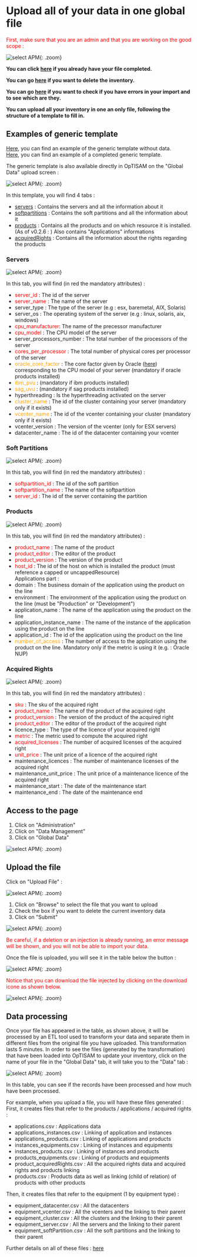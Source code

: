 <link rel="stylesheet" href="../../../css/enlargeImage.css" />

# Upload all of your data in one global file

<span style="color:red">First, make sure that you are an admin and that you are working on the good scope :</span>

![select APM](../../img/goodScopeu.jpg){: .zoom}

**You can click [here](#access-to-the-page) if you already have your file completed.**

**You can go [here](../dataManagement) if you want to delete the inventory.**

**You can go [here](../errorData) if you want to check if you have errors in your import and to see which are they.**

**You can upload all your inventory in one an only file, following the structure of a template to fill in.**

## Examples of generic template

[Here](../../excel/genericTempWithoutData.xlsx), you can find an example of the generic template without data.  
[Here](../../excel/genericTempWithData.xlsx), you can find an example of a completed generic template.  

The generic template is also available directly in OpTISAM on the "Global Data" upload screen :  

![select APM](../../img/dataMana/genericTemp/genericTempDL.jpg){: .zoom}

In this template, you will find 4 tabs :  
- [servers](#servers) : Contains the servers and all the information about it  
- [softpartitions](#soft-partitions) : Contains the soft partitions and all the information about it   
- [products](#products) : Contains all the products and on which resource it is installed. (As of v0.2.6 : ) Also contains "Applications" informations  
- [acquiredRights](#acquired-rights) : Contains all the information about the rights regarding the products  

### Servers

![select APM](../../img/dataMana/genericTemp/excel1.jpg){: .zoom}

In this tab, you will find (in red the mandatory attributes) :  
- <span style="color:red">server_id</span> : The id of the server  
- <span style="color:red">server_name</span> : The name of the server
- server_type : The type of the server (e.g : esx, baremetal, AIX, Solaris)  
- server_os : The operating system of the server (e.g : linux, solaris, aix, windows) 
- <span style="color:red">cpu_manufacturer</span>: The name of the precessor manufacturer 
- <span style="color:red">cpu_model</span> : The CPU model of the server    
- <span syle="color:red">server_processors_number<span> : The total number of the processors of the server  
- <span style="color:red">cores_per_processor</span> : The total number of physical cores per processor of the server  
- <span style="color:orange">oracle_core_factor</span> : The core factor given by Oracle ([here](https://www.oracle.com/us/corporate/contracts/processor-core-factor-table-070634.pdf)) corresponding to the CPU model of your server (mandatory if oracle products installed)
- <span style="color:orange">ibm_pvu</span> : (mandatory if ibm products installed)
- <span style="color:orange">sag_uvu</span> : (mandatory if sag products installed)
- hyperthreading : Is the hyperthreading activated on the server  
- <span style="color:orange">cluster_name</span> : The id of the cluster containing your server (mandatory only if it exists)  
- <span style="color:orange">vcenter_name</span> : The id of the vcenter containing your cluster (mandatory only if it exists)  
- vcenter_version : The version of the vcenter (only for ESX servers)  
- datacenter_name : The id of the datacenter containing your vcenter  

### Soft Partitions

![select APM](../../img/dataMana/genericTemp/excel2.jpg){: .zoom}

In this tab, you will find (in red the mandatory attributes) :  
- <span style="color:red">softpartition_id</span> : The id of the soft partition  
- <span style="color:red">softpartition_name</span> : The name of the softpartition
- <span style="color:red">server_id</span> : The id of the server containing the partition  

### Products

![select APM](../../img/dataMana/genericTemp/excel3.jpg){: .zoom}

In this tab, you will find (in red the mandatory attributes) :  
- <span style="color:red">product_name</span> : The name of the product    
- <span style="color:red">product_editor</span> : The editor of the product  
- <span style="color:red">product_version</span> : The version of the product  
- <span style="color:red">host_id</span> : The id of the host on which is installed the product (must reference a capped or uncappedResource)  
Applications part :  
- domain : The business domain of the application using the product on the line  
- environment : The environment of the application using the product on the line (must be "Production" or "Development")   
- application_name : The name of the application using the product on the line  
- application_instance_name : The name of the instance of the application using the product on the line  
- application_id : The id of the application using the product on the line  
- <span style="color:orange">number_of_access</span> : The number of access to the application using the product on the line. Mandatory only if the metric is using it (e.g. : Oracle NUP)  

### Acquired Rights

![select APM](../../img/dataMana/genericTemp/excel4.jpg){: .zoom}

In this tab, you will find (in red the mandatory attributes) :  
- <span style="color:red">sku</span> : The sku of the acquired right  
- <span style="color:red">product_name</span> : The name of the product of the acquired right  
- <span style="color:red">product_version</span> : The version of the product of the acquired right  
- <span style="color:red">product_editor</span> : The editor of the product of the acquired right  
- licence_type : The type of the licence of your acquired right  
- <span style="color:red">metric</span> : The metric used to compute the acquired right  
- <span style="color:red">acquired_licenses</span> : The number of acquired licenses of the acquired right  
- <span style="color:red">unit_price</span> : The unit price of a licence of the acquired right  
- maintenance_licences : The number of maintenance licenses of the acquired right  
- maintenance_unit_price : The unit price of a maintenance licence of the acquired right  
- maintenance_start : The date of the maintenance start  
- maintenance_end : The date of the maintenance end  

## Access to the page

1. Click on "Administration"
2. Click on "Data Management" 
3. Click on "Global Data" 

![select APM](../../img/configure/import1u.jpg){: .zoom}

## Upload the file

Click on "Upload File" : 

![select APM](../../img/configure/import2u.jpg){: .zoom}

1. Click on "Browse" to select the file that you want to upload
2. Check the box if you want to delete the current inventory data 
3. Click on "Submit"

![select APM](../../img/configure/import3.jpg){: .zoom}

<span style="color:red">Be careful, if a deletion or an injection is already running, an error message will be shown, and you will not be able to import your data.</span>

Once the file is uploaded, you will see it in the table below the button : 

![select APM](../../img/configure/import4.jpg){: .zoom}

<span style="color:red"> Notice that you can download the file injected by clicking on the download icone as shown below. </span> 

![select APM](../../img/configure/downloadFile.jpg){: .zoom}

## Data processing

Once your file has appeared in the table, as shown above, it will be processed by an ETL tool used to transform your data and separate them in different files from the original file you have uploaded. This transformation lasts 5 minutes. In order to see the files (generated by the transformation) that have been loaded into OpTISAM to update your inventory, click on the name of your file in the "Global Data" tab, it will take you to the "Data" tab :  

![select APM](../../img/configure/import5u.jpg){: .zoom}

In this table, you can see if the records have been processed and how much have been processed.

For example, when you upload a file, you will have these files generated :  
First, it creates files that refer to the products / applications / acquired rights :  
- applications.csv : Applications data  
- applications_instances.csv : Linking of application and instances  
- applications_products.csv : Linking of applications and products  
- instances_equipments.csv : Linking of instances and equipments  
- instances_products.csv : Linking of instances and products  
- products_equipments.csv : Linking of products and equipments  
- product_acquiredRights.csv : All the acquired rights data and acquired rights and products linking  
- products.csv : Products data as well as linking (child of relation) of products with other products  

Then, it creates files that refer to the equipment (1 by equipment type) :  
- equipment_datacenter.csv : All the datacenters   
- equipment_vcenter.csv : All the vcenters and the linking to their parent  
- equipment_cluster.csv : All the clusters and the linking to their parent  
- equipment_server.csv : All the servers and the linking to their parent  
- equipment_softPartition.csv : All the soft partitions and the linking to their parent  

Further details on all of these files : [here](../../managing/rawData)

<script src="../../../js/zoomImage.js"></script>
